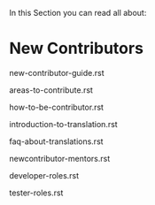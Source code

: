 In this Section you can read all about:

New Contributors
================
new-contributor-guide.rst

areas-to-contribute.rst

how-to-be-contributor.rst

introduction-to-translation.rst

faq-about-translations.rst

newcontributor-mentors.rst

developer-roles.rst

tester-roles.rst 
